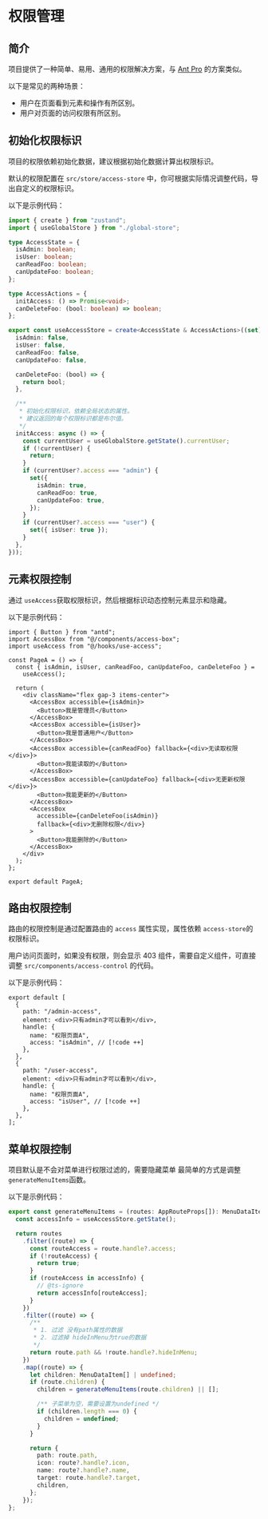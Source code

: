 # 权限管理

## 简介

项目提供了一种简单、易用、通用的权限解决方案，与 [Ant Pro](https://pro.ant.design/zh-CN/docs/authority-management/) 的方案类似。

以下是常见的两种场景：

- 用户在页面看到元素和操作有所区别。
- 用户对页面的访问权限有所区别。

## 初始化权限标识

项目的权限依赖初始化数据，建议根据初始化数据计算出权限标识。

默认的权限配置在 `src/store/access-store` 中，你可根据实际情况调整代码，导出自定义的权限标识。

以下是示例代码：

```ts
import { create } from "zustand";
import { useGlobalStore } from "./global-store";

type AccessState = {
  isAdmin: boolean;
  isUser: boolean;
  canReadFoo: boolean;
  canUpdateFoo: boolean;
};

type AccessActions = {
  initAccess: () => Promise<void>;
  canDeleteFoo: (bool: boolean) => boolean;
};

export const useAccessStore = create<AccessState & AccessActions>((set) => ({
  isAdmin: false,
  isUser: false,
  canReadFoo: false,
  canUpdateFoo: false,

  canDeleteFoo: (bool) => {
    return bool;
  },

  /**
   * 初始化权限标识，依赖全局状态的属性。
   * 建议返回的每个权限标识都是布尔值。
   */
  initAccess: async () => {
    const currentUser = useGlobalStore.getState().currentUser;
    if (!currentUser) {
      return;
    }
    if (currentUser?.access === "admin") {
      set({
        isAdmin: true,
        canReadFoo: true,
        canUpdateFoo: true,
      });
    }
    if (currentUser?.access === "user") {
      set({ isUser: true });
    }
  },
}));
```

## 元素权限控制

通过 `useAccess`获取权限标识，然后根据标识动态控制元素显示和隐藏。

以下是示例代码：

```tsx
import { Button } from "antd";
import AccessBox from "@/components/access-box";
import useAccess from "@/hooks/use-access";

const PageA = () => {
  const { isAdmin, isUser, canReadFoo, canUpdateFoo, canDeleteFoo } =
    useAccess();

  return (
    <div className="flex gap-3 items-center">
      <AccessBox accessible={isAdmin}>
        <Button>我是管理员</Button>
      </AccessBox>
      <AccessBox accessible={isUser}>
        <Button>我是普通用户</Button>
      </AccessBox>
      <AccessBox accessible={canReadFoo} fallback={<div>无读取权限</div>}>
        <Button>我能读取的</Button>
      </AccessBox>
      <AccessBox accessible={canUpdateFoo} fallback={<div>无更新权限</div>}>
        <Button>我能更新的</Button>
      </AccessBox>
      <AccessBox
        accessible={canDeleteFoo(isAdmin)}
        fallback={<div>无删除权限</div>}
      >
        <Button>我能删除的</Button>
      </AccessBox>
    </div>
  );
};

export default PageA;
```

## 路由权限控制

路由的权限控制是通过配置路由的 `access` 属性实现，属性依赖 `access-store`的权限标识。

用户访问页面时，如果没有权限，则会显示 403 组件，需要自定义组件，可直接调整 `src/components/access-control` 的代码。

以下是示例代码：

```tsx
export default [
  {
    path: "/admin-access",
    element: <div>只有admin才可以看到</div>,
    handle: {
      name: "权限页面A",
      access: "isAdmin", // [!code ++]
    },
  },
  {
    path: "/user-access",
    element: <div>只有admin才可以看到</div>,
    handle: {
      name: "权限页面A",
      access: "isUser", // [!code ++]
    },
  },
];
```

## 菜单权限控制

项目默认是不会对菜单进行权限过滤的，需要隐藏菜单 最简单的方式是调整 `generateMenuItems`函数。

以下是示例代码：

```ts {2-14}
export const generateMenuItems = (routes: AppRouteProps[]): MenuDataItem[] => {
  const accessInfo = useAccessStore.getState();

  return routes
    .filter((route) => {
      const routeAccess = route.handle?.access;
      if (!routeAccess) {
        return true;
      }
      if (routeAccess in accessInfo) {
        // @ts-ignore
        return accessInfo[routeAccess];
      }
    })
    .filter((route) => {
      /**
       * 1. 过滤 没有path属性的数据
       * 2. 过滤掉 hideInMenu为true的数据
       */
      return route.path && !route.handle?.hideInMenu;
    })
    .map((route) => {
      let children: MenuDataItem[] | undefined;
      if (route.children) {
        children = generateMenuItems(route.children) || [];

        /** 子菜单为空，需要设置为undefined */
        if (children.length === 0) {
          children = undefined;
        }
      }

      return {
        path: route.path,
        icon: route?.handle?.icon,
        name: route?.handle?.name,
        target: route.handle?.target,
        children,
      };
    });
};
```
